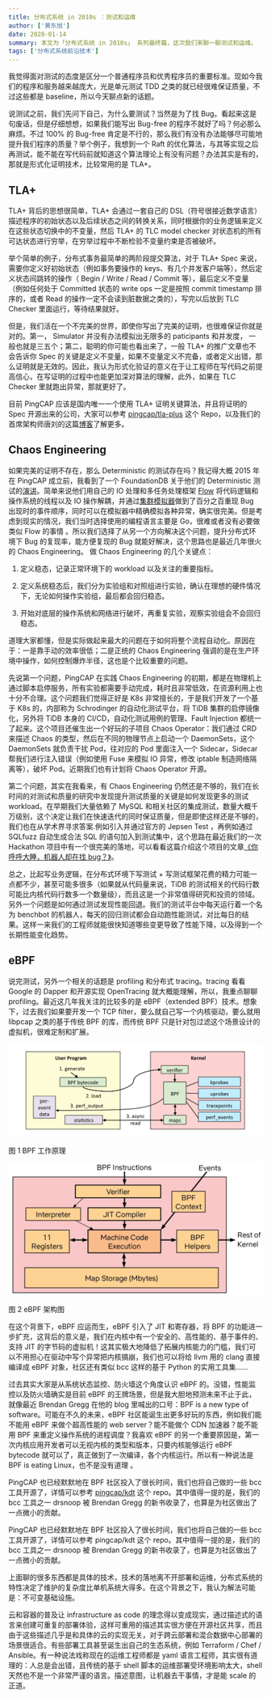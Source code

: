 ```yaml
---
title: 分布式系统 in 2010s ：测试和运维
author: ['黄东旭']
date: 2020-01-14
summary: 本文为「分布式系统 in 2010s」 系列最终篇，这次我们来聊一聊测试和运维。
tags: ['分布式系统前沿技术']
---
```


我觉得面对测试的态度是区分一个普通程序员和优秀程序员的重要标准。现如今我们的程序和服务越来越庞大，光是单元测试 TDD 之类的就已经很难保证质量，不过这些都是 baseline，所以今天聊点新的话题。

说测试之前，我们先问下自己，为什么要测试？当然是为了找 Bug。看起来这是句废话，但是仔细想想，如果我们能写出 Bug-free 的程序不就好了吗？何必那么麻烦。不过 100% 的 Bug-free 肯定是不行的，那么我们有没有办法能够尽可能地提升我们程序的质量？举个例子，我想到一个 Raft 的优化算法，与其等实现之后再测试，能不能在写代码前就知道这个算法理论上有没有问题？办法其实是有的，那就是形式化证明技术，比较常用的是 TLA+。

## TLA+

TLA+ 背后的思想很简单，TLA+ 会通过一套自己的 DSL（符号很接近数学语言）描述程序的初始状态以及后续状态之间的转换关系，同时根据你的业务逻辑来定义在这些状态切换中的不变量，然后 TLA+ 的 TLC model checker 对状态机的所有可达状态进行穷举，在穷举过程中不断检验不变量约束是否被破坏。

举个简单的例子，分布式事务最简单的两阶段提交算法，对于 TLA+ Spec 来说，需要你定义好初始状态（例如事务要操作的 keys、有几个并发客户端等），然后定义状态间跳转的操作（ Begin / Write / Read / Commit 等），最后定义不变量（例如任何处于 Committed 状态的 write ops 一定是按照 commit timestamp 排序的，或者 Read 的操作一定不会读到脏数据之类的），写完以后放到 TLC Checker 里面运行，等待结果就好。

但是，我们活在一个不完美的世界，即使你写出了完美的证明，也很难保证你就是对的。第一， Simulator 并没有办法模拟出无限多的 paticipants 和并发度， 一般也就是三五个；第二，聪明的你可能也看出来了，一般 TLA+ 的推广文章也不会告诉你 Spec 的关键是定义不变量，如果不变量定义不完备，或者定义出错，那么证明就是无效的。因此，我认为形式化验证的意义在于让工程师在写代码之前提高信心，在写证明的过程中也能更加深对算法的理解，此外，如果在 TLC Checker 里就跑出异常，那就更好了。

目前 PingCAP 应该是国内唯一一个使用 TLA+ 证明关键算法，并且将证明的 Spec 开源出来的公司，大家可以参考 [pingcap/tla-plus](https://github.com/pingcap/tla-plus) 这个 Repo，以及我们的首席架构师唐刘的这篇[博客](https://www.jianshu.com/p/721df5b4454b)了解更多。

## Chaos Engineering

如果完美的证明不存在，那么 Deterministic 的测试存在吗？我记得大概 2015 年在 PingCAP 成立前，我看到了一个 FoundationDB 关于他们的 Deterministic 测试的[演讲](https://www.youtube.com/watch?v=4fFDFbi3toc)。简单来说他们用自己的 IO 处理和多任务处理框架 [Flow](https://apple.github.io/foundationdb/flow.html) 将代码逻辑和操作系统的线程以及 IO 操作解耦，并通过[集群模拟器](https://apple.github.io/foundationdb/testing.html)做到了百分之百重现 Bug 出现时的事件顺序，同时可以在模拟器中精确模拟各种异常，确实很完美。但是考虑到现实的情况，我们当时选择使用的编程语言主要是 Go，很难或者没有必要做类似 Flow 的事情 。所以我们选择了从另一个方向解决这个问题，提升分布式环境下 Bug 的复现率，能方便复现的 Bug 就能好解决，这个思路也是最近几年很火的 Chaos Engineering。 做 Chaos Engineering 的几个关键点：

1. 定义稳态，记录正常环境下的 workload 以及关注的重要指标。

2. 定义系统稳态后，我们分为实验组和对照组进行实验，确认在理想的硬件情况下，无论如何操作实验组，最后都会回归稳态。

3. 开始对底层的操作系统和网络进行破坏，再重复实验，观察实验组会不会回归稳态。

道理大家都懂，但是实际做起来最大的问题在于如何将整个流程自动化。原因在于：一是靠手动的效率很低；二是正统的 Chaos Engineering 强调的是在生产环境中操作，如何控制爆炸半径，这也是个比较重要的问题。

先说第一个问题，PingCAP 在实践 Chaos Engineering 的初期，都是在物理机上通过脚本启停服务，所有实验都需要手动完成，耗时且非常低效，在资源利用上也十分不合理。这个问题我们觉得正好是 K8s 非常擅长的，于是我们开发了一个基于 K8s 的，内部称为 Schrodinger 的自动化测试平台，将 TiDB 集群的启停镜像化，另外将 TiDB 本身的 CI/CD，自动化测试用例的管理、Fault Injection 都统一了起来。这个项目还催生出一个好玩的子项目 Chaos Operator：我们通过 CRD 来描述 Chaos 的类型，然后在不同的物理节点上启动一个 DaemonSets，这个 DaemonSets 就负责干扰 Pod，往对应的 Pod 里面注入一个 Sidecar，Sidecar 帮我们进行注入错误（例如使用 Fuse 来模拟 IO 异常，修改 iptable 制造网络隔离等），破坏 Pod。近期我们也有计划将 Chaos Operator 开源。

第二个问题，其实在我看来，有 Chaos Engineering 仍然还是不够的，我们在长时间的对测试和质量的研究中发现提升测试质量的关键是如何发现更多的测试 workload。在早期我们大量依赖了 MySQL 和相关社区的集成测试，数量大概千万级别，这个决定让我们在快速迭代的同时保证质量，但是即使这样还是不够的，我们也在从学术界寻求答案.例如引入并通过官方的 Jepsen Test ，再例如通过 SQLfuzz 自动生成合法 SQL 的语句加入到测试集中，这个思路在最近我们的一次 Hackathon 项目中有一个很完美的落地，可以看看这篇介绍这个项目的文章[《你呼呼大睡，机器人却在找 bug？》](https://pingcap.com/blog-cn/sqldebug-automatically/)。

总之，比起写业务逻辑，在分布式环境下写测试 + 写测试框架花费的精力可能一点都不少，甚至可能多很多（如果就从代码量来说，TiDB 的测试相关的代码行数可能比内核代码行数多一个数量级），而且这是一个非常值得研究和投资的领域。另外一个问题是如何通过测试发现性能回退。我们的测试平台中每天运行着一个名为 benchbot 的机器人，每天的回归测试都会自动跑性能测试，对比每日的结果。这样一来我们的工程师就能很快知道哪些变更导致了性能下降，以及得到一个长期性能变化趋势。

## eBPF

说完测试，另外一个相关的话题是 profiling 和分布式 tracing。tracing 看看 Google 的 Dapper 和开源实现 OpenTracing 就大概能理解，所以，我重点聊聊 profiling。最近这几年我关注的比较多的是 eBPF（extended BPF）技术。想象下，过去我们如果要开发一个 TCP filter，要么就自己写一个内核驱动，要么就用 libpcap 之类的基于传统 BPF 的库，而传统 BPF 只是针对包过滤这个场景设计的虚拟机，很难定制和扩展。

![图 1 BPF 工作原理](media/distributed-system-in-2010s-4/1.png)

<div class="caption-center"> 图 1 BPF 工作原理</div>

![图 2 eBPF 架构图](media/distributed-system-in-2010s-4/2.png)

<div class="caption-center"> 图 2 eBPF 架构图</div>


在这个背景下，eBPF 应运而生，eBPF 引入了 JIT 和寄存器，将 BPF 的功能进一步扩充，这背后的意义是，我们在内核中有一个安全的、高性能的、基于事件的、支持 JIT 的字节码的虚拟机！这其实极大地降低了拓展内核能力的门槛，我们可以不用担心在驱动中写个异常把内核搞崩，我们也可以将给 llvm 用的 clang 直接编译成 eBPF 对象，社区还有类似 bcc 这样的基于 Python 的实用工具集……

过去其实大家是从系统状态监控、防火墙这个角度认识 eBPF 的。没错，性能监控以及防火墙确实是目前 eBPF 的王牌场景，但是我大胆地预测未来不止于此，就像最近 Brendan Gregg 在他的 blog 里喊出的口号：BPF is a new type of software。可能在不久的未来，eBPF 社区能诞生出更多好玩的东西，例如我们能不能用 eBPF 来做个超高性能的 web server？能不能做个 CDN 加速器？能不能用 BPF 来重定义操作系统的进程调度？我喜欢 eBPF 的另一个重要原因是，第一次内核应用开发者可以无视内核的类型和版本，只要内核能够运行 eBPF bytecode 就可以了，真正做到了一次编译，各个内核运行。所以有一种说法是 BPF is eating Linux，也不是没有道理 。

PingCAP 也已经默默地在 BPF 社区投入了很长时间，我们也将自己做的一些 bcc 工具开源了，详情可以参考 [pingcap/kdt](https://github.com/pingcap/kdt) 这个 repo。其中值得一提的是，我们的 bcc 工具之一 drsnoop 被 Brendan Gregg 的新书收录了，也算是为社区做出了一点微小的贡献。

PingCAP 也已经默默地在 BPF 社区投入了很长时间，我们也将自己做的一些 bcc 工具开源了，详情可以参考 pingcap/kdt 这个 repo。其中值得一提的是，我们的 bcc 工具之一 drsnoop 被 Brendan Gregg 的新书收录了，也算是为社区做出了一点微小的贡献。

上面聊的很多东西都是具体的技术，技术的落地离不开部署和运维，分布式系统的特性决定了维护的复杂度比单机系统大得多。在这个背景之下，我认为解法可能是：不可变基础设施。

云和容器的普及让 infrastructure as code 的理念得以变成现实，通过描述式的语言来创建可重复的部署体验，这样可重用的描述其实很方便在开源社区共享，而且由于这些描述几乎是和具体的云的实现无关，对于跨云部署和混合数据中心部署的场景很适合。有些部署工具甚至诞生出自己的生态系统，例如 Terraform / Chef / Ansible。有一种说法戏称现在的运维工程师都是 yaml 语言工程师，其实很有道理的：人总是会出错，且传统的基于 shell 脚本的运维部署受环境影响太大，shell 天然也不是一个非常严谨的语言。描述意图，让机器去干事情，才是能 scale 的正道。
